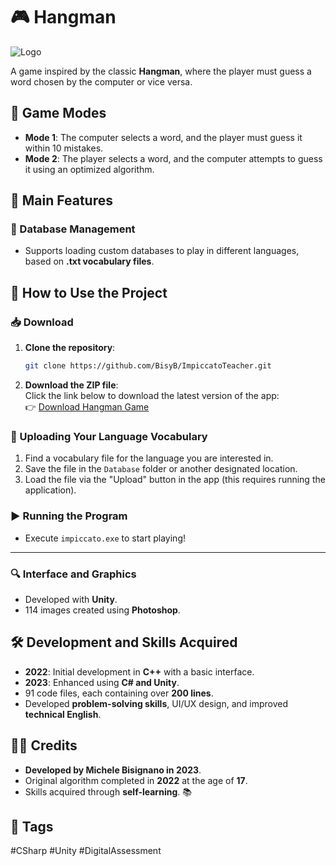 # 🎮 Hangman

![Logo](logo.ico)

A game inspired by the classic **Hangman**, where the player must guess a word chosen by the computer or vice versa.

## 📌 Game Modes
- **Mode 1**: The computer selects a word, and the player must guess it within 10 mistakes.
- **Mode 2**: The player selects a word, and the computer attempts to guess it using an optimized algorithm.

## 📌 Main Features

### 📂 Database Management
- Supports loading custom databases to play in different languages, based on **.txt vocabulary files**.

## 🚀 How to Use the Project

### 📥 Download
1. **Clone the repository**:
   ```sh
   git clone https://github.com/BisyB/ImpiccatoTeacher.git
   ```
2. **Download the ZIP file**:  
   Click the link below to download the latest version of the app:  
   👉 [Download Hangman Game](https://github.com/BisyB/Hangman/archive/refs/heads/main.zip)
   
### 📂 Uploading Your Language Vocabulary
1. Find a vocabulary file for the language you are interested in.
2. Save the file in the `Database` folder or another designated location.
3. Load the file via the "Upload" button in the app (this requires running the application).

### ▶️ Running the Program
- Execute `impiccato.exe` to start playing!

---

### 🔍 Interface and Graphics
- Developed with **Unity**.
- 114 images created using **Photoshop**.

## 🛠️ Development and Skills Acquired
- **2022**: Initial development in **C++** with a basic interface.
- **2023**: Enhanced using **C# and Unity**.
- 91 code files, each containing over **200 lines**.
- Developed **problem-solving skills**, UI/UX design, and improved **technical English**.

## 👨‍💻 Credits
- **Developed by Michele Bisignano in 2023**.
- Original algorithm completed in **2022** at the age of **17**.
- Skills acquired through **self-learning**. 📚

## 📌 Tags
#CSharp #Unity #DigitalAssessment
